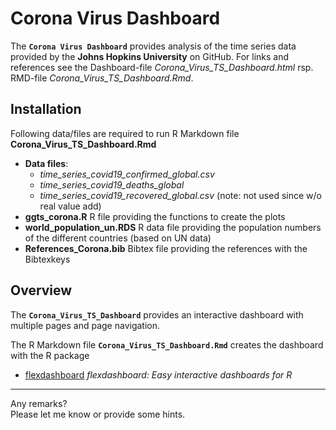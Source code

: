 
<!-- README.md is generated from README.Rmd. Please edit that file -->

# Corona Virus Dashboard

The **`Corona Virus Dashboard`** provides analysis of the time series
data provided by the **Johns Hopkins University** on GitHub. For links
and references see the Dashboard-file
*Corona\_Virus\_TS\_Dashboard.html* rsp. RMD-file
*Corona\_Virus\_TS\_Dashboard.Rmd*.

## Installation

Following data/files are required to run R Markdown file
**Corona\_Virus\_TS\_Dashboard.Rmd**

  - **Data files**:
      - *time\_series\_covid19\_confirmed\_global.csv*
      - *time\_series\_covid19\_deaths\_global*
      - *time\_series\_covid19\_recovered\_global.csv* (note: not used
        since w/o real value add)
  - **ggts\_corona.R** R file providing the functions to create the
    plots
  - **world\_population\_un.RDS** R data file providing the population
    numbers of the different countries (based on UN data)
  - **References\_Corona.bib** Bibtex file providing the references with
    the Bibtexkeys

## Overview

The **`Corona_Virus_TS_Dashboard`** provides an interactive dashboard
with multiple pages and page navigation.

The R Markdown file **`Corona_Virus_TS_Dashboard.Rmd`** creates the
dashboard with the R package

  - [flexdashboard](https://rmarkdown.rstudio.com/flexdashboard/)
    *flexdashboard: Easy interactive dashboards for R*

-----

Any remarks?  
Please let me know or provide some hints.
